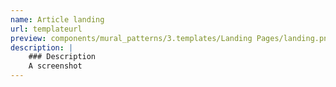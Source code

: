 ```yaml
---
name: Article landing
url: templateurl
preview: components/mural_patterns/3.templates/Landing Pages/landing.png
description: |
    ### Description
    A screenshot 
---
```

